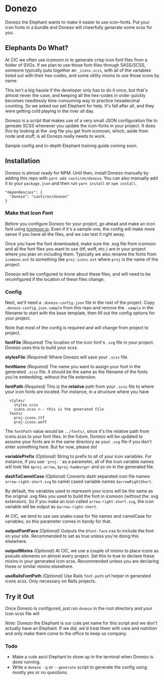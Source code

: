 # Donezo
Donezo the Elephant wants to make it easier to use icon-fonts. Put your icon fonts in a bundle and Donezo will cheerfully generate some scss for you.

## Elephants Do What?
At CIC we often use icomoon.io to generate crisp icon font files from a folder of SVGs. If we plan to use those font-files through SASS/SCSS, someone typically puts together an `_icons.scss`,
with all of the variables listed out with their hex-codes, and some utility mixins to use those icons by name.

This isn't a big hassle if the developer only has to do it once, but that's almost never the case, and keeping all the hex-codes in order quickly becomes needlessly time-consuming way to practice hexadecimal counting.
So we asked our pet Elephant for help. It's fall after all, and they were getting cold playing in the river all day.

Donezo is a script that makes use of a very small JSON configuration file to geneate SCSS whenever you update the icon-fonts in your project.
It does this by looking at the .svg file you get from icomoon, which, aside from node and stuff, is all Donezo really needs to work.

Sample config and in-depth Elephant training guide coming soon.

## Installation
Donezo is almost ready for NPM. Until then, install Donezo manually by adding this repo with `yarn add castiron/donezo`. You can also manually add it to your `package.json` and then run `yarn install` or `npm install`.
```
"dependencies": {
  "donezo": "castiron/donezo"
}
```

### Make that Icon Font
Before you configure Donezo for your project, go ahead and make an icon font using [icomoon.io](http://icomoon.io). Even if it's a sample one, the config will make more sense if you have all the files, and we can test it right away.

Once you have the font downloaded, make sure the .svg file from icomoon and all the font files you want to use (ttf, woff, etc.) are in your project where you plan on including them. Typically we also rename the fonts from `icomoon.ext` to something like `proj-icons.ext` where `proj` is the name of the project.

Donezo will be configured to know about these files, and will need to be reconfigured if the location of these files change.

### Config
Next, we'll need a `.donezo-config.json` file in the root of the project. Copy `.donezo-config.json.sample` from this repo and remove the `.sample` in the filename to start with the base template, then fill out the config options for your project.

Note that most of the config is required and will change from project to project.

**fontFile** _(Required)_
The location of the icon font's `.svg` file in your project. Donezo uses this to build your scss.

**stylesFile** _(Required)_
Where Donezo will save your `.scss` file.

**fontName** _(Required)_
The name you want to assign your font in the generated `.scss` file. It should be the same as the filename of the fonts you're embedding, without the file extension.

**fontPath** _(Required)_
This is the **relative** path from your `.scss` file to where your icon fonts are located. For instance, in a structure where you have
```
  styles/
    styles.scss
    icons.scss <-- this is the generated file
  fonts/
    proj-icons.ttf
    proj-icons.woff
```
The `fontPath` value would be `../fonts/`, since it's the relative path from icons.scss to your font files. In the future, Donezo will be updated to assume your fonts are in the same directory as your `.svg` file if you don't enter something here. But for now, please do!

**variablePrefix** _(Optional)_
String to prefix to all of your icon variables. For instance, if you use `'proj-'` as a parameter, all of the icon variable names will look like `$proj-arrow`, `$proj-hamburger` and so on in the generated file.

**dashToCamelCase** _(Optional)_
Converts dash separated icon file names: `arrow-right-short.svg` to camel cased variable names `$arrowRightShort`.

By default, the variables used to represent your icons will be the same as the original .svg files you used to build the font in icomoon (without the .svg extension). So if you make an icon called `arrow-right-short.svg`, the icon variable will be output as `$arrow-right-short`.

At CIC, we tend to use use snake-case for file names and camelCase for variables, so this parameter comes in handy for that.

**outputFontFace** _(Optional)_
Outputs the `@font-face` css to include the font on your site. Recommended to set as true unless you're doing this elsewhere.

**outputMixins** _(Optional)_
At CIC, we use a couple of mixins to place icons as pseudo elements on almost every project. Set this to true to declare these mixins in your generated icon scss. Recommended unless you are declaring these or similar mixins elsewhere.

**useRailsFontPath** _(Optional)_
Use Rails `font-path` url helper in generated icons scss. Only necessary on Rails projects.


## Try it Out
Once Donezo is configured, just run `donezo` in the root directory and your icon scss file will


*Note*: Donezo the Elephant is our cute pet name for this script and we don't actually have an Elephant. If we did, we'd treat them with care and nutrition and only make them come to the office to keep us company.

### Todo
- Make a cute ascii Elephant to show up in the terminal when Donezo is done running.
- Write a `donezo -g` or `--generate` script to generate the config using mostly yes or no questions.
